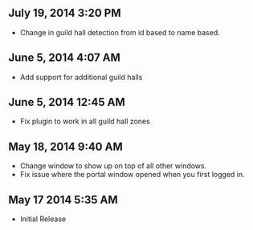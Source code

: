 July 19, 2014 3:20 PM
---------------------

* Change in guild hall detection from id based to name based.

June 5, 2014 4:07 AM
--------------------

* Add support for additional guild halls

June 5, 2014 12:45 AM
---------------------

* Fix plugin to work in all guild hall zones

May 18, 2014 9:40 AM
--------------------

* Change window to show up on top of all other windows.
* Fix issue where the portal window opened when you first logged in.

May 17 2014 5:35 AM
-------------------

* Initial Release
